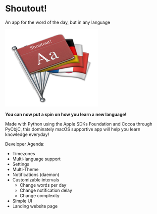# Shoutout!
An app for the word of the day, but in any language

<img src="https://github.com/leifadev/shoutout/blob/main/images/shoutout_logo.png" height="250" width="300"/>

**You can now put a spin on how you learn a new language!**

Made with Python using the Apple SDKs Foundation and Cocoa through PyObjC, this dominately macOS supportive app will help you learn knowledge everyday! 



Developer Agenda:
 - Timezones
 - Multi-language support
 - Settings
 - Multi-Theme
 - Notifications (daemon)
 - Customizable intervals
    - Change words per day
    - Change notification delay
    - Change complexity
 - Simple UI
 - Landing website page

